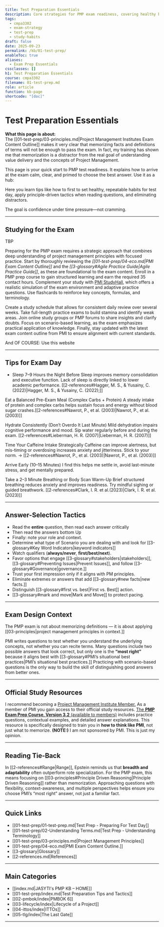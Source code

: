 ```yaml
---
title: Test Preparation Essentials
description: Core strategies for PMP exam readiness, covering healthy habits, test-day tactics, and principle-driven decision-making.
tags:
  - cmpa3302
  - exam-strategy
  - test-prep
  - study-habits
draft: false
date: 2025-09-23
permalink: /kb/01-test-prep/
enableToc: true
aliases:
  - Exam Prep Essentials
cssclasses: []
h1: Test Preparation Essentials
course: cmpa3302
filename: 01-test-prep.md
role: article
function: kb-page
shortcode: "[doc]"
---
```


# Test Preparation Essentials

**What this page is about:**  
The [[01-test-prep/03-principles.md|Project Management Institutes Exam Content Outline]] makes it very clear that memorizing facts and definitions of terms will not be enough to pass the exam.  In fact, my training has shown me that memorization is a distractor from the real goal of understanding value delivery and the concepts of Project Management.

This page is your quick start to PMP test readiness. It explains how to arrive at the exam calm, clear, and primed to choose the best answer. Use it as a hub: 

Here you learn tips like how to first to set healthy, repeatable habits for test day, apply principle-driven tactics when reading questions, and eliminating distractors. 

The goal is confidence under time pressure—not cramming.

---
## Studying for the Exam
TBP

Preparing for the PMP exam requires a strategic approach that combines deep understanding of project management principles with focused practice. Start by thoroughly reviewing the *[[01-test-prep/04-eco.md|PMI Exam Content Outline]]* and the *[[3-glossary#Agile Practice Guide|Agile Practice Guide]]*, as these are foundational to the exam content. Enroll in a PMP prep course to gain structured learning and earn the required 35 contact hours. Complement your study with [PMI StudyHall](https://www.pmi.org/certifications/certification-resources/pmi-study-hall?utm_source_misc=examsimulator_PMP), which offers a realistic simulation of the exam environment and adaptive practice questions. Use flashcards to reinforce key concepts, formulas, and terminology. 

Create a study schedule that allows for consistent daily review over several weeks. Take full-length practice exams to build stamina and identify weak areas. Join online study groups or PMP forums to share insights and clarify doubts. Focus on scenario-based learning, as the exam emphasizes practical application of knowledge. Finally, stay updated with the latest exam content outline from PMI to ensure alignment with current standards.

And OF COURSE: Use this website

---
## Tips for Exam Day

- Sleep 7–9 Hours the Night Before
Sleep improves memory consolidation and executive function. Lack of sleep is directly linked to lower academic performance. [[2-references#Hagger, M. S., & Yusainy, C. (2022)|Hagger, M. S., & Yusainy, C. (2022);]]

Eat a Balanced Pre-Exam Meal (Complex Carbs + Protein)
A steady intake of protein and complex carbs helps sustain focus and energy without blood sugar crashes.[[2-references#Nawrot, P., et al. (2003)|Nawrot, P., et al. (2003)]]

Hydrate Consistently (Don’t Overdo It Last Minute)
Mild dehydration impairs cognitive performance and mood. Sip water regularly before and during the exam. [[2-references#Lieberman, H. R. (2007)|Lieberman, H. R. (2007)]]

Time Your Caffeine Intake Strategically
Caffeine can improve alertness, but mis-timing or overdosing increases anxiety and jitteriness. Stick to your norm.
→ [[2-references#Nawrot, P., et al. (2003)|Nawrot, P., et al. (2003)]]

Arrive Early (10–15 Minutes)
I find this helps me settle in, avoid last-minute stress, and get mentally prepared.

Take a 2–3 Minute Breathing or Body Scan Warm-Up
Brief structured breathing reduces anxiety and improves readiness. Try mindful sighing or guided breathwork. [[2-references#Clark, I. R. et al.(2023)|Clark, I. R. et al. (2023)]]

---
## Answer-Selection Tactics

- Read the **entire** question, then read each answer critically
- Then read the answers bottom Up
- Finally: note your role and context.  
- Determine what type of Scenario you are dealing with and look for [[3-glossary#Key Word Indicators|keyword indicators]]
- Watch qualifiers (**always/never**, **first/best/next**).  
- Favor options that engage [[3-glossary#stakeholders|stakeholders]], [[3-glossary#Preventing Issues|Prevent Issues]], and follow [[3-glossary#Governance|governance.]]  
- Trust your first impression only if it aligns with PM principles.  
- Eliminate extremes or answers that add [[3-glossary#new facts|new facts.]]  
- Distinguish [[3-glossary#first vs. best|First vs. Best]] action.  
- [[3-glossary#mark and move|Mark and Move]] to protect pacing.  

---
## Exam Design Context

The PMP exam is not about memorizing definitions — it is about applying [[03-principles|project management principles in context.]] 

PMI writes questions to test whether you understand the underlying concepts, not whether you can recite terms. Many questions include two possible answers that look correct, but only one is the **“most right”** because it aligns best with [[3-glossary#PMI’s situational best practices|PMI’s situational best practices.]] Practicing with scenario-based questions is the only way to build the skill of distinguishing good answers from better ones.  

---
## Official Study Resources

I recommend becoming a [Project Management Institute Member.](https://www.pmi.org/membership/benefits)  As a member of PMI you gain access to their official study resources. [The **PMP Exam Prep Course, Version 3.2** (available to members)](https://www.pmi.org/store/) includes practice questions, contextual examples, and detailed answer explanations. This resource is specifically designed to train you in **how to think like PMI**, not just what to memorize. **(NOTE:)** I am not sponsored by PMI. This is just my opinion.

---
## Reading Tie-Back

In [[2-references#Range|Range]], Epstein reminds us that **breadth and adaptability** often outperform rote specialization.  For the PMP exam, this means focusing on [[03-principles#Principle Driven Reasoning|Principle Driven Reasoning]] rather than memorization. Approaching questions with flexibility, context-awareness, and multiple perspectives helps ensure you choose PMI’s “most right” answer, not just a familiar fact.

---
## Quick Links

- [[01-test-prep/01-test-prep.md|Test Prep - Preparing For Test Day]]
- [[01-test-prep/02-Understanding Terms.md|Test Prep - Understanding Terminology]]
- [[01-test-prep/03-principles.md|Project Management Principles]]
- [[01-test-prep/04-eco.md|PMI Exam Content Outline.]]  
- [[3-glossary|Glossary]]
- [[2-references.md|References]]

---
## Main Categories

- [[index.md|JASYTI's PMP KB – HOME]]
- [[01-test-prep/index.md|Test Preparation Tips and Tactics]]
- [[02-pmbok/index|PMBOK 6]]
- [[03-lifecycle/index|Lifecycle of a Project]]
- [[04-ittos/index|ITTOs]]
- [[05-tlg/index|The Last Gate]]

---
